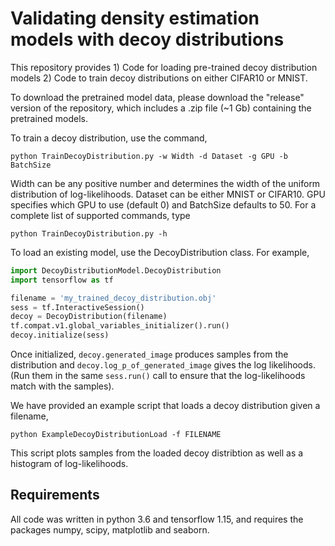 Validating density estimation models with decoy distributions
============================================

This repository provides 1) Code for loading pre-trained decoy distribution models 2) Code to train decoy distributions on either CIFAR10 or MNIST.

To download the pretrained model data, please download the "release" version of the repository, which includes a .zip file (~1 Gb) containing  the pretrained models.

To train a decoy distribution, use the command,

`python TrainDecoyDistribution.py -w Width -d Dataset -g GPU -b BatchSize`

Width can be any positive number and determines the width of the uniform distribution of log-likelihoods. Dataset can be either MNIST or CIFAR10. GPU specifies which GPU to use (default 0) and BatchSize defaults to 50.
For a complete list of supported commands, type

`python TrainDecoyDistribution.py -h`

To load an existing model, use the DecoyDistribution class. For example,

```python
import DecoyDistributionModel.DecoyDistribution
import tensorflow as tf

filename = 'my_trained_decoy_distribution.obj'
sess = tf.InteractiveSession()
decoy = DecoyDistribution(filename)
tf.compat.v1.global_variables_initializer().run()
decoy.initialize(sess)
```

Once initialized, `decoy.generated_image` produces samples from the distribution and `decoy.log_p_of_generated_image` gives the log likelihoods. (Run them in the same `sess.run()` call to ensure that the log-likelihoods match with the samples).

We have provided an example script that loads a decoy distribution given a filename,

`python ExampleDecoyDistributionLoad -f FILENAME`

This script plots samples from the loaded decoy distribtion as well as a histogram of log-likelihoods.

## Requirements

All code was written in python 3.6 and tensorflow 1.15, and requires the packages numpy, scipy, matplotlib and seaborn.


